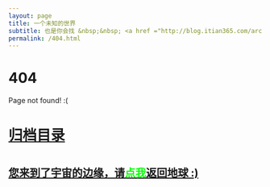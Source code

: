 ```yaml
---
layout: page
title: 一个未知的世界
subtitle: 也是你会找 &nbsp;&nbsp; <a href ="http://blog.itian365.com/arch.html">架构</a>&nbsp;&nbsp; <a href ="http://blog.itian365.com/python.html">python</a>&nbsp;&nbsp; <a href ="http://blog.itian365.com/java.html">Java</a>
permalink: /404.html
---
```


# 404

Page not found! :(

<h1><a href ="http://blog.itian365.com/archives.html">归档目录</a><h1>

<h2><a href="http://blog.itian365.com/archives.html">您来到了宇宙的边缘，请<span style="color:#00FF00">点我</span>返回地球 :)</a></h2>
